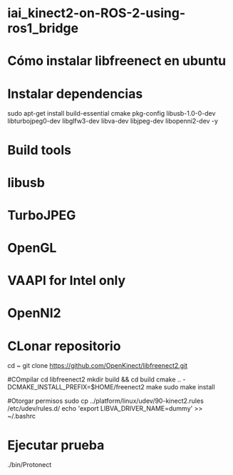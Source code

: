 # iai_kinect2-on-ROS-2-using-ros1_bridge

# Cómo instalar libfreenect en ubuntu

# Instalar dependencias
sudo apt-get install build-essential cmake pkg-config  libusb-1.0-0-dev libturbojpeg0-dev libglfw3-dev  libva-dev libjpeg-dev  libopenni2-dev -y
# Build tools
# libusb
# TurboJPEG
# OpenGL
# VAAPI for Intel only
# OpenNI2

# CLonar repositorio
cd ~ 
git clone https://github.com/OpenKinect/libfreenect2.git 

#COmpilar
cd libfreenect2 
mkdir build && cd build 
cmake .. -DCMAKE_INSTALL_PREFIX=$HOME/freenect2 
make 
sudo make install

#Otorgar permisos
sudo cp ../platform/linux/udev/90-kinect2.rules /etc/udev/rules.d/
echo 'export LIBVA_DRIVER_NAME=dummy' >> ~/.bashrc

# Ejecutar prueba
./bin/Protonect
